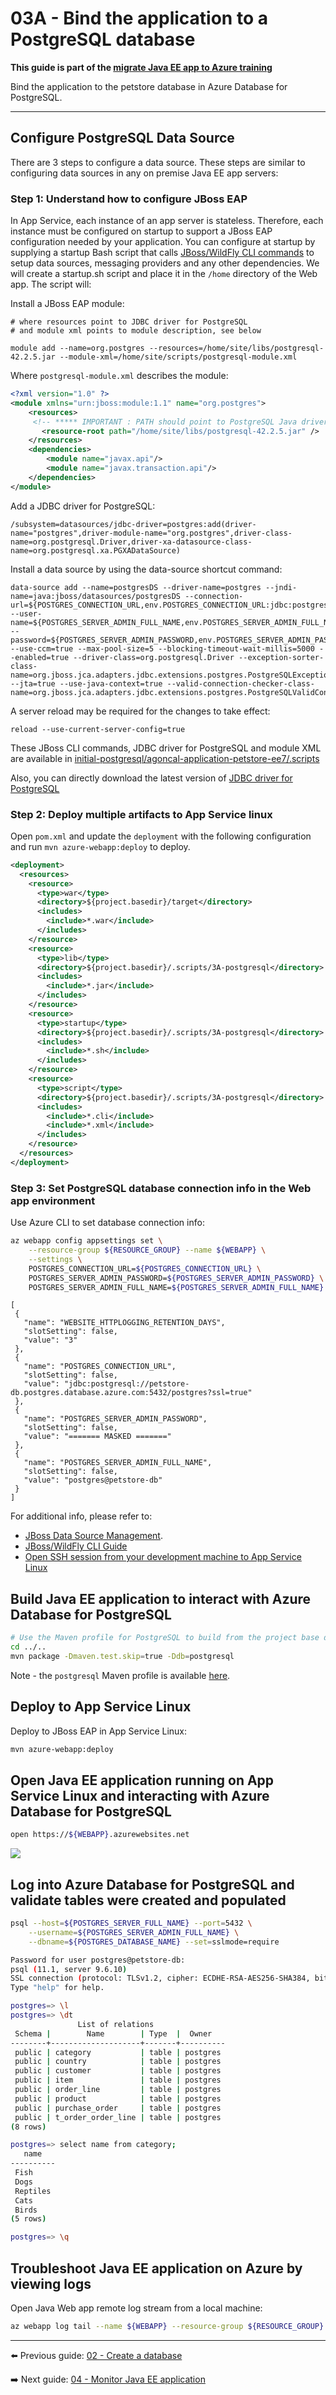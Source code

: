 # 03A - Bind the application to a PostgreSQL database

__This guide is part of the [migrate Java EE app to Azure training](../../README.md)__

Bind the application to the petstore database in Azure Database for PostgreSQL.

---

## Configure PostgreSQL Data Source

There are 3 steps to configure a data source. These steps are similar to configuring data sources
in any on premise Java EE app servers:

### Step 1: Understand how to configure JBoss EAP

In App Service, each instance of an app server is stateless. Therefore, each instance must be
configured on startup to support a JBoss EAP configuration needed by your application. You can configure at
startup by supplying a startup Bash script that calls [JBoss/WildFly CLI commands](https://docs.jboss.org/author/display/WFLY/Command+Line+Interface) to setup data sources, messaging
 providers and any other dependencies. We will create a startup.sh script and place it in the `/home`
 directory of the Web app. The script will:

Install a JBoss EAP module:

```text
# where resources point to JDBC driver for PostgreSQL
# and module xml points to module description, see below

module add --name=org.postgres --resources=/home/site/libs/postgresql-42.2.5.jar --module-xml=/home/site/scripts/postgresql-module.xml
```
Where `postgresql-module.xml` describes the module:

```xml
<?xml version="1.0" ?>
<module xmlns="urn:jboss:module:1.1" name="org.postgres">
    <resources>
     <!-- ***** IMPORTANT : PATH should point to PostgreSQL Java driver on App Service Linux *******-->
       <resource-root path="/home/site/libs/postgresql-42.2.5.jar" />
    </resources>
    <dependencies>
        <module name="javax.api"/>
        <module name="javax.transaction.api"/>
    </dependencies>
</module>
```

Add a JDBC driver for PostgreSQL:

```text
/subsystem=datasources/jdbc-driver=postgres:add(driver-name="postgres",driver-module-name="org.postgres",driver-class-name=org.postgresql.Driver,driver-xa-datasource-class-name=org.postgresql.xa.PGXADataSource)
```

Install a data source by using the data-source shortcut command:

```text
data-source add --name=postgresDS --driver-name=postgres --jndi-name=java:jboss/datasources/postgresDS --connection-url=${POSTGRES_CONNECTION_URL,env.POSTGRES_CONNECTION_URL:jdbc:postgresql://db:5432/postgres} --user-name=${POSTGRES_SERVER_ADMIN_FULL_NAME,env.POSTGRES_SERVER_ADMIN_FULL_NAME:postgres} --password=${POSTGRES_SERVER_ADMIN_PASSWORD,env.POSTGRES_SERVER_ADMIN_PASSWORD:example} --use-ccm=true --max-pool-size=5 --blocking-timeout-wait-millis=5000 --enabled=true --driver-class=org.postgresql.Driver --exception-sorter-class-name=org.jboss.jca.adapters.jdbc.extensions.postgres.PostgreSQLExceptionSorter --jta=true --use-java-context=true --valid-connection-checker-class-name=org.jboss.jca.adapters.jdbc.extensions.postgres.PostgreSQLValidConnectionChecker
```

A server reload may be required for the changes to take effect:

```text
reload --use-current-server-config=true
```

These JBoss CLI commands, JDBC driver for PostgreSQL and module XML are available in
[initial-postgresql/agoncal-application-petstore-ee7/.scripts](https://github.com/Azure-Samples/migrate-Java-EE-app-to-azure/tree/master/initial-postgresql/agoncal-application-petstore-ee7/.scripts)

Also, you can directly download the latest version of [JDBC driver for PostgreSQL](https://jdbc.postgresql.org/download.html)

### Step 2: Deploy multiple artifacts to App Service linux

Open `pom.xml` and update the `deployment` with the following configuration and run `mvn azure-webapp:deploy` to deploy.

```xml
<deployment>
  <resources>
    <resource>
      <type>war</type>
      <directory>${project.basedir}/target</directory>
      <includes>
        <include>*.war</include>
      </includes>
    </resource>
    <resource>
      <type>lib</type>
      <directory>${project.basedir}/.scripts/3A-postgresql</directory>
      <includes>
        <include>*.jar</include>
      </includes>
    </resource>
    <resource>
      <type>startup</type>
      <directory>${project.basedir}/.scripts/3A-postgresql</directory>
      <includes>
        <include>*.sh</include>
      </includes>
    </resource>
    <resource>
      <type>script</type>
      <directory>${project.basedir}/.scripts/3A-postgresql</directory>
      <includes>
        <include>*.cli</include>
        <include>*.xml</include>
      </includes>
    </resource>
  </resources>
</deployment>
```

### Step 3: Set PostgreSQL database connection info in the Web app environment

Use Azure CLI to set database connection info:

```bash
az webapp config appsettings set \
    --resource-group ${RESOURCE_GROUP} --name ${WEBAPP} \
    --settings \
    POSTGRES_CONNECTION_URL=${POSTGRES_CONNECTION_URL} \
    POSTGRES_SERVER_ADMIN_PASSWORD=${POSTGRES_SERVER_ADMIN_PASSWORD} \
    POSTGRES_SERVER_ADMIN_FULL_NAME=${POSTGRES_SERVER_ADMIN_FULL_NAME}
```
```text
[
 {
   "name": "WEBSITE_HTTPLOGGING_RETENTION_DAYS",
   "slotSetting": false,
   "value": "3"
 },
 {
   "name": "POSTGRES_CONNECTION_URL",
   "slotSetting": false,
   "value": "jdbc:postgresql://petstore-db.postgres.database.azure.com:5432/postgres?ssl=true"
 },
 {
   "name": "POSTGRES_SERVER_ADMIN_PASSWORD",
   "slotSetting": false,
   "value": "======= MASKED ======="
 },
 {
   "name": "POSTGRES_SERVER_ADMIN_FULL_NAME",
   "slotSetting": false,
   "value": "postgres@petstore-db"
 }
]
```

For additional info, please refer to:

- [JBoss Data Source Management](https://access.redhat.com/documentation/en-us/red_hat_jboss_enterprise_application_platform/7.0/html/configuration_guide/datasource_management).
- [JBoss/WildFly CLI Guide](https://docs.jboss.org/author/display/WFLY/Command+Line+Interface)
- [Open SSH session from your development machine to App Service Linux](https://docs.microsoft.com/en-us/azure/app-service/containers/app-service-linux-ssh-support#open-ssh-session-from-remote-shell)


## Build Java EE application to interact with Azure Database for PostgreSQL

```bash
# Use the Maven profile for PostgreSQL to build from the project base directory
cd ../..
mvn package -Dmaven.test.skip=true -Ddb=postgresql
```

Note - the `postgresql` Maven profile is available [here](../../pom.xml#L399).

## Deploy to App Service Linux

Deploy to JBoss EAP in App Service Linux:

```bash
mvn azure-webapp:deploy
```

## Open Java EE application running on App Service Linux and interacting with Azure Database for PostgreSQL

```bash
open https://${WEBAPP}.azurewebsites.net
```

![](../../step-01-deploy-java-ee-app-to-azure/media/YAPS-PetStore-H2.jpg)

## Log into Azure Database for PostgreSQL and validate tables were created and populated

```bash
psql --host=${POSTGRES_SERVER_FULL_NAME} --port=5432 \
    --username=${POSTGRES_SERVER_ADMIN_FULL_NAME} \
    --dbname=${POSTGRES_DATABASE_NAME} --set=sslmode=require

Password for user postgres@petstore-db:
psql (11.1, server 9.6.10)
SSL connection (protocol: TLSv1.2, cipher: ECDHE-RSA-AES256-SHA384, bits: 256, compression: off)
Type "help" for help.

postgres=> \l
postgres=> \dt
               List of relations
 Schema |        Name        | Type  |  Owner
--------+--------------------+-------+----------
 public | category           | table | postgres
 public | country            | table | postgres
 public | customer           | table | postgres
 public | item               | table | postgres
 public | order_line         | table | postgres
 public | product            | table | postgres
 public | purchase_order     | table | postgres
 public | t_order_order_line | table | postgres
(8 rows)

postgres=> select name from category;
   name
----------
 Fish
 Dogs
 Reptiles
 Cats
 Birds
(5 rows)

postgres=> \q
```

## Troubleshoot Java EE application on Azure by viewing logs

Open Java Web app remote log stream from a local machine:

```bash
az webapp log tail --name ${WEBAPP} --resource-group ${RESOURCE_GROUP}
```

---

⬅️ Previous guide: [02 - Create a database](../../step-02-create-a-database/README.md)

➡️ Next guide: [04 - Monitor Java EE application](../../step-04-monitor-java-ee-app/README.md)

